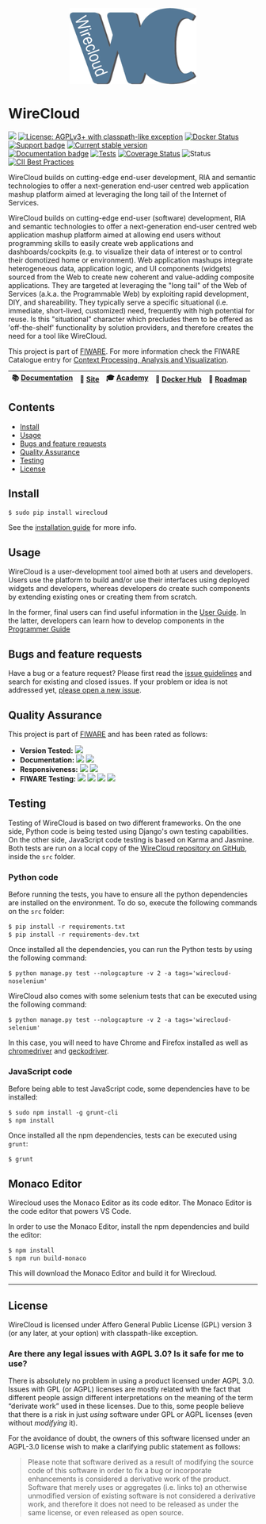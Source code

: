 <p align="center">
    <a href="http://conwet.fi.upm.es/wirecloud">
        <img width="256" src="src/wirecloud/defaulttheme/static/images/logos/wc1.png">
    </a>
</p>

# WireCloud

[![](https://nexus.lab.fiware.org/repository/raw/public/badges/chapters/visualization.svg)](https://www.fiware.org/developers/catalogue/)
[![License: AGPLv3+ with classpath-like exception](https://img.shields.io/badge/License-AGPLv3+%20with%20classpath--like%20exception-blue.svg)](./LICENSE)
[![Docker Status](https://img.shields.io/docker/pulls/fiware/wirecloud.svg)](https://hub.docker.com/r/fiware/wirecloud/)
[![Support badge](https://img.shields.io/badge/tag-fiware--wirecloud-orange.svg?logo=stackoverflow)](https://stackoverflow.com/questions/tagged/fiware-wirecloud)
[![Current stable version](https://img.shields.io/pypi/v/wirecloud.svg)](https://pypi.python.org/pypi/wirecloud)
<br/>
[![Documentation badge](https://img.shields.io/readthedocs/wirecloud.svg)](http://wirecloud.readthedocs.org/en/latest/)
[![Tests](https://github.com/Wirecloud/wirecloud/workflows/Tests/badge.svg)](https://github.com/Wirecloud/wirecloud/actions?query=workflow%3A%22Tests%22)
[![Coverage Status](https://coveralls.io/repos/github/Wirecloud/wirecloud/badge.svg?branch=develop)](https://coveralls.io/github/Wirecloud/wirecloud?branch=develop)
![Status](https://nexus.lab.fiware.org/static/badges/statuses/wirecloud.svg)
[![CII Best Practices](https://bestpractices.coreinfrastructure.org/projects/4479/badge)](https://bestpractices.coreinfrastructure.org/projects/4479)

WireCloud builds on cutting-edge end-user development, RIA and semantic
technologies to offer a next-generation end-user centred web application mashup
platform aimed at leveraging the long tail of the Internet of Services.

WireCloud builds on cutting-edge end-user (software) development, RIA and
semantic technologies to offer a next-generation end-user centred web
application mashup platform aimed at allowing end users without programming
skills to easily create web applications and dashboards/cockpits (e.g. to
visualize their data of interest or to control their domotized home or
environment). Web application mashups integrate heterogeneous data, application
logic, and UI components (widgets) sourced from the Web to create new coherent
and value-adding composite applications. They are targeted at leveraging the
"long tail" of the Web of Services (a.k.a. the Programmable Web) by exploiting
rapid development, DIY, and shareability. They typically serve a specific
situational (i.e. immediate, short-lived, customized) need, frequently with high
potential for reuse. Is this "situational" character which precludes them to be
offered as 'off-the-shelf' functionality by solution providers, and therefore
creates the need for a tool like WireCloud.

This project is part of [FIWARE](https://www.fiware.org/). For more information
check the FIWARE Catalogue entry for
[Context Processing, Analysis and Visualization](https://github.com/Fiware/catalogue/tree/master/processing).

| :books: [Documentation](https://wirecloud.rtfd.io/) | :page_facing_up: [Site](https://conwet.fi.upm.es/wirecloud) | :mortar_board: [Academy](https://fiware-academy.readthedocs.io/en/latest/processing/wirecloud) | :whale: [Docker Hub](https://hub.docker.com/r/fiware/wirecloud/) | :dart: [Roadmap](roadmap.md) |
|---|---|---|---|---|

## Contents

- [Install](#install)
- [Usage](#usage)
- [Bugs and feature requests](#bugs-and-feature-requests)
- [Quality Assurance](#quality-assurance)
- [Testing](#testing)
- [License](#license)

## Install

```console
$ sudo pip install wirecloud
```

See the
[installation guide](https://wirecloud.readthedocs.io/en/stable/installation_guide/)
for more info.

## Usage

WireCloud is a user-development tool aimed both at users and developers. Users use the platform
to build and/or use their interfaces using deployed widgets and developers, whereas developers do
create such components by extending existing ones or creating them from scratch.

In the former, final users can find useful information in the [User Guide](https://wirecloud.readthedocs.io/en/stable/user_guide/). In the latter,
developers can learn how to develop components in the [Programmer Guide](https://wirecloud.readthedocs.io/en/stable/restapi/)

## Bugs and feature requests

Have a bug or a feature request? Please first read the
[issue guidelines](docs/CONTRIBUTING.md#using-the-issue-tracker) and search for
existing and closed issues. If your problem or idea is not addressed yet,
[please open a new issue](https://github.com/Wirecloud/wirecloud/issues/new).

## Quality Assurance

This project is part of [FIWARE](https://fiware.org/) and has been rated as
follows:

-   **Version Tested:**
    ![ ](https://img.shields.io/badge/dynamic/json.svg?label=Version&url=https://fiware.github.io/catalogue/json/wirecloud.json&query=$.version&colorB=blue)
-   **Documentation:**
    ![ ](https://img.shields.io/badge/dynamic/json.svg?label=Completeness&url=https://fiware.github.io/catalogue/json/wirecloud.json&query=$.docCompleteness&colorB=blue)
    ![ ](https://img.shields.io/badge/dynamic/json.svg?label=Usability&url=https://fiware.github.io/catalogue/json/wirecloud.json&query=$.docSoundness&colorB=blue)
-   **Responsiveness:**
    ![ ](https://img.shields.io/badge/dynamic/json.svg?label=Time%20to%20Respond&url=https://fiware.github.io/catalogue/json/wirecloud.json&query=$.timeToCharge&colorB=blue)
    ![ ](https://img.shields.io/badge/dynamic/json.svg?label=Time%20to%20Fix&url=https://fiware.github.io/catalogue/json/wirecloud.json&query=$.timeToFix&colorB=blue)
-   **FIWARE Testing:**
    ![ ](https://img.shields.io/badge/dynamic/json.svg?label=Tests%20Passed&url=https://fiware.github.io/catalogue/json/wirecloud.json&query=$.failureRate&colorB=blue)
    ![ ](https://img.shields.io/badge/dynamic/json.svg?label=Scalability&url=https://fiware.github.io/catalogue/json/wirecloud.json&query=$.scalability&colorB=blue)
    ![ ](https://img.shields.io/badge/dynamic/json.svg?label=Performance&url=https://fiware.github.io/catalogue/json/wirecloud.json&query=$.performance&colorB=blue)
    ![ ](https://img.shields.io/badge/dynamic/json.svg?label=Stability&url=https://fiware.github.io/catalogue/json/wirecloud.json&query=$.stability&colorB=blue)

## Testing

Testing of WireCloud is based on two different frameworks. On the one side, Python code is being
tested using Django's own testing capabilities. On the other side, JavaScript code testing is based
on Karma and Jasmine. Both tests are run on a local copy of the
[WireCloud repository on GitHub](https://github.com/Wirecloud/wirecloud), inside
the `src` folder.


### Python code

Before running the tests, you have to ensure all the python dependencies are
installed on the environment. To do so, execute the following commands on the
`src` folder:

    $ pip install -r requirements.txt
    $ pip install -r requirements-dev.txt

Once installed all the dependencies, you can run the Python tests by using the
following command:

    $ python manage.py test --nologcapture -v 2 -a tags='wirecloud-noselenium'

WireCloud also comes with some selenium tests that can be executed using the
following command:

    $ python manage.py test --nologcapture -v 2 -a tags='wirecloud-selenium'

In this case, you will need to have Chrome and Firefox installed as well as
[chromedriver](http://chromedriver.chromium.org/) and [geckodriver](https://github.com/mozilla/geckodriver/releases).


### JavaScript code

Before being able to test JavaScript code, some dependencies have to be
installed:

    $ sudo npm install -g grunt-cli
    $ npm install

Once installed all the npm dependencies, tests can be executed using `grunt`:

    $ grunt

## Monaco Editor

Wirecloud uses the Monaco Editor as its code editor. The Monaco Editor is the code editor that powers VS Code.

In order to use the Monaco Editor, install the npm dependencies and build the editor:

    $ npm install
    $ npm run build-monaco

This will download the Monaco Editor and build it for Wirecloud.

---

## License

WireCloud is licensed under Affero General Public License (GPL) version 3 (or
any later, at your option) with classpath-like exception.

### Are there any legal issues with AGPL 3.0? Is it safe for me to use?

There is absolutely no problem in using a product licensed under AGPL 3.0. Issues with GPL
(or AGPL) licenses are mostly related with the fact that different people assign different
interpretations on the meaning of the term “derivate work” used in these licenses. Due to this,
some people believe that there is a risk in just _using_ software under GPL or AGPL licenses
(even without _modifying_ it).

For the avoidance of doubt, the owners of this software licensed under an AGPL-3.0 license
wish to make a clarifying public statement as follows:

> Please note that software derived as a result of modifying the source code of this
> software in order to fix a bug or incorporate enhancements is considered a derivative
> work of the product. Software that merely uses or aggregates (i.e. links to) an otherwise
> unmodified version of existing software is not considered a derivative work, and therefore
> it does not need to be released as under the same license, or even released as open source.
